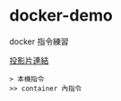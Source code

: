 # docker-demo
docker 指令練習

[投影片連結](http://www.slideshare.net/azole/20150604-docker)


```
> 本機指令
>> container 內指令
```